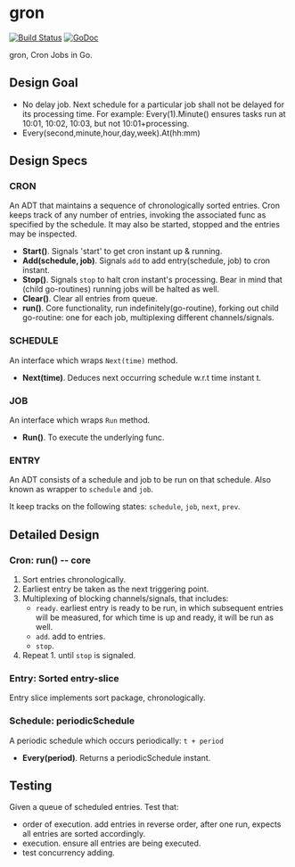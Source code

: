 # gron
[![Build Status](https://semaphoreci.com/api/v1/roylee0704/gron/branches/master/badge.svg)](https://semaphoreci.com/roylee0704/gron)
[![GoDoc](https://godoc.org/github.com/roylee0704/gron?status.svg)](https://godoc.org/github.com/roylee0704/gron)

gron, Cron Jobs in Go.


## Design Goal

- No delay job. Next schedule for a particular job shall not be delayed for its processing time. For example: Every(1).Minute() ensures tasks run at 10:01, 10:02, 10:03, but not 10:01+processing.
- Every(second,minute,hour,day,week).At(hh:mm)

## Design Specs

### CRON
An ADT that maintains a sequence of chronologically sorted entries. Cron keeps track of any number of entries, invoking the associated func as specified by the schedule. It may also be started, stopped and the entries may be inspected.

- **Start()**. Signals 'start' to get cron instant up & running.
- **Add(schedule, job)**. Signals `add` to add entry(schedule, job) to cron instant.
- **Stop()**. Signals `stop` to halt cron instant's processing. Bear in mind that (child go-routines) running jobs will be halted as well.
- **Clear()**. Clear all entries from queue.
- **run()**. Core functionality, run indefinitely(go-routine), forking out child go-routine: one for each job, multiplexing different channels/signals.

### SCHEDULE
An interface which wraps `Next(time)` method.
- **Next(time)**. Deduces next occurring schedule w.r.t time instant t.

### JOB
An interface which wraps `Run` method.
- **Run()**. To execute the underlying func.

### ENTRY
An ADT consists of a schedule and job to be run on that schedule. Also known as wrapper to `schedule` and `job`.

It keep tracks on the following states: `schedule`, `job`, `next`, `prev`.

## Detailed Design

### Cron: run() -- **core**
1. Sort entries chronologically.
2. Earliest entry be taken as the next triggering point.
3. Multiplexing of blocking channels/signals, that includes:
   - `ready`. earliest entry is ready to be run, in which subsequent entries will be measured, for which time is up and ready, it will be run as well.
   - `add`. add to entries.
   - `stop`.
4. Repeat 1. until `stop` is signaled.

### Entry: Sorted entry-slice
Entry slice implements sort package, chronologically.


### Schedule: periodicSchedule
A periodic schedule which occurs periodically: `t + period`
- **Every(period)**. Returns a periodicSchedule instant.


## Testing
Given a queue of scheduled entries. Test that:
- order of execution. add entries in reverse order, after one run, expects all entries are sorted accordingly.
- execution. ensure all entries are being executed.
- test concurrency adding.
